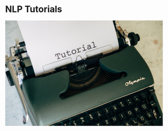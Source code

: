 # NLP Tutorials

<picture>
 <img alt="Title Image: Typewriter" src=".readme/markus-winkler-HpWwEURimK8-unsplash.jpg">
</picture>
